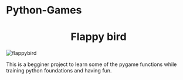 # Python-Games
<H1 align="center">Flappy bird </H1>



![flappybird](https://github.com/Guilhermertp/Python-Games/assets/80826962/fcbf1f6b-345b-4e80-abf0-d0d187ffe5e3?width=300&height=300)



This is a begginer project to learn some
of the pygame functions while training python foundations
and having fun.
